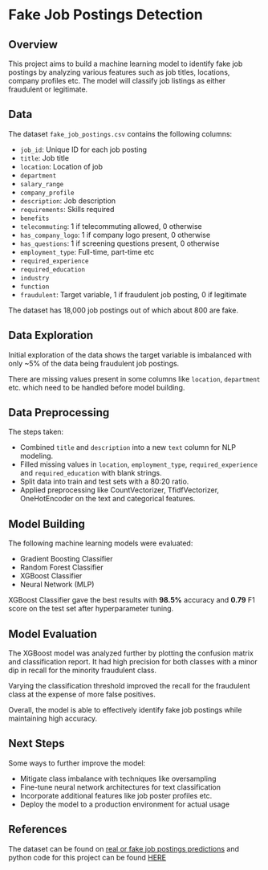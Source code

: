 # Fake Job Postings Detection

## Overview
This project aims to build a machine learning model to identify fake job postings by analyzing various features such as job titles, locations, company profiles etc. The model will classify job listings as either fraudulent or legitimate.

## Data
The dataset `fake_job_postings.csv` contains the following columns:

- `job_id`: Unique ID for each job posting
- `title`: Job title 
- `location`: Location of job  
- `department`
- `salary_range`
- `company_profile`
- `description`: Job description
- `requirements`: Skills required
- `benefits`
- `telecommuting`: 1 if telecommuting allowed, 0 otherwise
- `has_company_logo`: 1 if company logo present, 0 otherwise 
- `has_questions`: 1 if screening questions present, 0 otherwise
- `employment_type`: Full-time, part-time etc
- `required_experience`
- `required_education`
- `industry`
- `function`
- `fraudulent`: Target variable, 1 if fraudulent job posting, 0 if legitimate

The dataset has 18,000 job postings out of which about 800 are fake.

## Data Exploration
Initial exploration of the data shows the target variable is imbalanced with only ~5% of the data being fraudulent job postings. 

There are missing values present in some columns like `location`, `department` etc. which need to be handled before model building.

## Data Preprocessing
The steps taken:

- Combined `title` and `description` into a new `text` column for NLP modeling.
- Filled missing values in `location`, `employment_type`, `required_experience` and `required_education` with blank strings.
- Split data into train and test sets with a 80:20 ratio.
- Applied preprocessing like CountVectorizer, TfidfVectorizer, OneHotEncoder on the text and categorical features.

## Model Building
The following machine learning models were evaluated:

- Gradient Boosting Classifier
- Random Forest Classifier  
- XGBoost Classifier
- Neural Network (MLP)

XGBoost Classifier gave the best results with **98.5%** accuracy and **0.79** F1 score on the test set after hyperparameter tuning.

## Model Evaluation
The XGBoost model was analyzed further by plotting the confusion matrix and classification report. It had high precision for both classes with a minor dip in recall for the minority fraudulent class. 

Varying the classification threshold improved the recall for the fraudulent class at the expense of more false positives.

Overall, the model is able to effectively identify fake job postings while maintaining high accuracy.

## Next Steps

Some ways to further improve the model:

- Mitigate class imbalance with techniques like oversampling 
- Fine-tune neural network architectures for text classification
- Incorporate additional features like job poster profiles etc.
- Deploy the model to a production environment for actual usage

## References

The dataset can be found on [real or fake job postings predictions](https://www.kaggle.com/datasets/shivamb/real-or-fake-fake-jobposting-prediction/download?datasetVersionNumber=1) and python code for this project can be found [HERE](https://github.com/sihlemsk/DataScienceProjects/blob/main/Classifier%20Projects/Job%20Posting%20Prediction%20(Siphesihle%20Masuku).ipynb)
